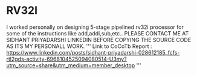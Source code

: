 # RV32I
I  worked personally on designing 5-stage pipelined rv32i processor for some of the instructions like add,addi,sub,etc..
PLEASE CONTACT ME AT SIDHANT PRIYADARSHI LINKEDIN BEFORE COPYING THE SOURCE CODE AS ITS MY PERSONALL WORK.
''' Link to CoCoTb Report : https://www.linkedin.com/posts/sidhant-priyadarshi-028612185_fcfs-rtl2gds-activity-6968104525094080514-U3my?utm_source=share&utm_medium=member_desktop '''
